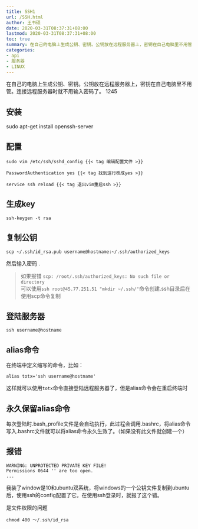 ```yaml
---
title: SSH1
url: /SSH.html
author: 王书硕
date: 2020-03-31T08:37:31+08:00
lastmod: 2020-03-31T08:37:31+08:00
toc: true
summary: 在自己的电脑上生成公钥、密钥。公钥放在远程服务器上，密钥在自己电脑里不用管。连接远程服务器时就不用输入密码了。
categories:
- api
- 服务器
- LINUX
---
```


在自己的电脑上生成公钥、密钥。公钥放在远程服务器上，密钥在自己电脑里不用管。连接远程服务器时就不用输入密码了。
1245
## 安装

sudo apt-get install openssh-server

## 配置

```
sudo vim /etc/ssh/sshd_config {{< tag 编辑配置文件 >}}

PasswordAuthentication yes {{< tag 找到这行改成yes >}}

service ssh reload {{< tag 退出vim重启ssh >}}
```
  
## 生成key
```shell
ssh-keygen -t rsa
```

## 复制公钥
```shell
scp ~/.ssh/id_rsa.pub username@hostname:~/.ssh/authorized_keys 
```
然后输入密码 . 

> 如果报错 `scp: /root/.ssh/authorized_keys: No such file or directory`  
> 可以使用`ssh root@45.77.251.51 "mkdir ~/.ssh/"`命令创建.ssh目录后在使用scp命令复制

## 登陆服务器
```shell
ssh username@hostname
```

## alias命令
在终端中定义缩写的命令，比如：    
```
alias totx='ssh username@hostname'
```
这样就可以使用`totx`命令直接登陆远程服务器了，但是alias命令会在重启终端时

## 永久保留alias命令
每次登陆时.bash_profile文件是会自动执行，此过程会调用.bashrc，将alias命令写入.bashrc文件就可以将alias命令永久生效了。（如果没有此文件就创建一个）

## 报错

```
WARNING: UNPROTECTED PRIVATE KEY FILE!
Permissions 0644 '' are too open.
...
```

我装了window是10和ubuntu双系统，将windows的一个公钥文件复制到ubuntu后，使用ssh的config配置了它。在使用ssh登录时，就报了这个错。

是文件权限的问题
```
chmod 400 ～/.ssh/id_rsa
```
